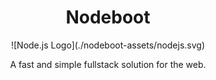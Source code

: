 <h1 align="center">
  Nodeboot
</h1>

<p align="center">
  ![Node.js Logo](./nodeboot-assets/nodejs.svg)
</p>

<p align="center">
  A fast and simple fullstack solution for the web.
<p>
